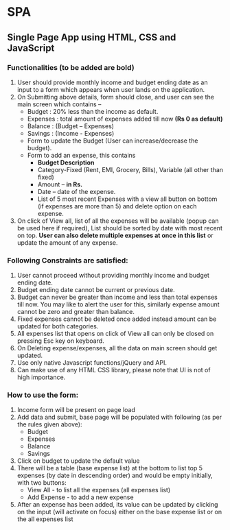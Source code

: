 # **SPA** #

## **Single Page App using HTML, CSS and JavaScript** ##

### **Functionalities (to be added are bold)** ###

1. User should provide monthly income and budget ending date as an input to a form which appears when user lands on the application.
2. On Submitting above details, form should close, and user can see the main screen which contains –
    - Budget  : 20% less than the income as default.
    - Expenses : total amount of expenses added till now **(Rs 0 as default)**
    - Balance  : (Budget – Expenses)
    - Savings  : (Income - Expenses)
    - Form to update the Budget (User can increase/decrease the budget).
    - Form to add an expense, this contains
        - **Budget Description**
        - Category-Fixed (Rent, EMI, Grocery, Bills), Variable (all other than fixed)
        - Amount – **in Rs.**
        - Date – date of the expense.
        - List of 5 most recent Expenses with a view all button on bottom (if expenses are more than 5) and delete option on each expense.
3. On click of View all, list of all the expenses will be available (popup can be used here if required), List should be sorted by date with most recent on top. **User can also delete multiple expenses at once in this list** or update the amount of any expense.

### **Following Constraints are satisfied:** ###

1. User cannot proceed without providing monthly income and budget ending date.
2. Budget ending date cannot be current or previous date.
3. Budget can never be greater than income and less than total expenses till now. You may like to alert the user for this, similarly expense amount cannot be zero and greater than balance.
4. Fixed expenses cannot be deleted once added instead amount can be updated for both categories.
5. All expenses list that opens on click of View all can only be closed on pressing Esc key on keyboard.
6. On Deleting expense/expenses, all the data on main screen should get updated.
7. Use only native Javascript functions/jQuery and API.
8. Can make use of any HTML CSS library, please note that UI is not of high importance.

### **How to use the form:** ###

1. Income form will be present on page load
2. Add data and submit, base page will be populated with following (as per the rules given above):
    - Budget
    - Expenses
    - Balance
    - Savings
3. Click on budget to update the default value
4. There will be a table (base expense list) at the bottom to list top 5 expenses (by date in descending order) and would be empty initially, with two buttons:
    - View All - to list all the expenses (all expenses list)
    - Add Expense - to add a new expense
5. After an expense has been added, its value can be updated by clicking on the input (will activate on focus) either on the base expense list or on the all expenses list
